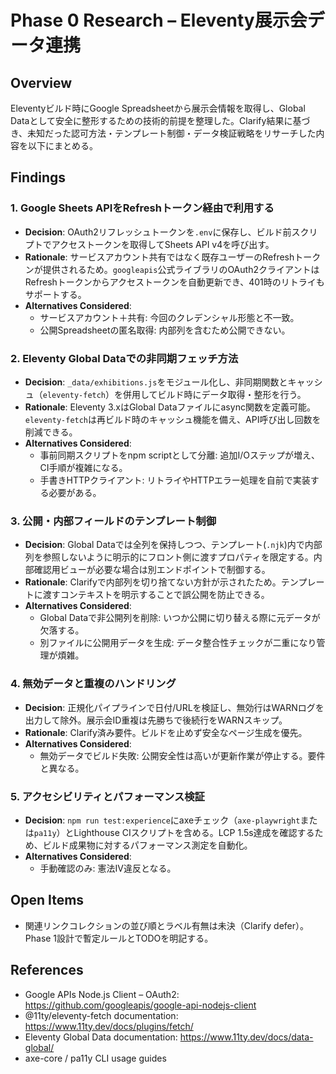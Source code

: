 # Phase 0 Research – Eleventy展示会データ連携

## Overview
Eleventyビルド時にGoogle Spreadsheetから展示会情報を取得し、Global Dataとして安全に整形するための技術的前提を整理した。Clarify結果に基づき、未知だった認可方法・テンプレート制御・データ検証戦略をリサーチした内容を以下にまとめる。

## Findings

### 1. Google Sheets APIをRefreshトークン経由で利用する
- **Decision**: OAuth2リフレッシュトークンを`.env`に保存し、ビルド前スクリプトでアクセストークンを取得してSheets API v4を呼び出す。
- **Rationale**: サービスアカウント共有ではなく既存ユーザーのRefreshトークンが提供されるため。`googleapis`公式ライブラリのOAuth2クライアントはRefreshトークンからアクセストークンを自動更新でき、401時のリトライもサポートする。
- **Alternatives Considered**:
  - サービスアカウント＋共有: 今回のクレデンシャル形態と不一致。
  - 公開Spreadsheetの匿名取得: 内部列を含むため公開できない。

### 2. Eleventy Global Dataでの非同期フェッチ方法
- **Decision**: `_data/exhibitions.js`をモジュール化し、非同期関数とキャッシュ（`eleventy-fetch`）を併用してビルド時にデータ取得・整形を行う。
- **Rationale**: Eleventy 3.xはGlobal Dataファイルにasync関数を定義可能。`eleventy-fetch`は再ビルド時のキャッシュ機能を備え、API呼び出し回数を削減できる。
- **Alternatives Considered**:
  - 事前同期スクリプトをnpm scriptとして分離: 追加I/Oステップが増え、CI手順が複雑になる。
  - 手書きHTTPクライアント: リトライやHTTPエラー処理を自前で実装する必要がある。

### 3. 公開・内部フィールドのテンプレート制御
- **Decision**: Global Dataでは全列を保持しつつ、テンプレート(`.njk`)内で内部列を参照しないように明示的にフロント側に渡すプロパティを限定する。内部確認用ビューが必要な場合は別エンドポイントで制御する。
- **Rationale**: Clarifyで内部列を切り捨てない方針が示されたため。テンプレートに渡すコンテキストを明示することで誤公開を防止できる。
- **Alternatives Considered**:
  - Global Dataで非公開列を削除: いつか公開に切り替える際に元データが欠落する。
  - 別ファイルに公開用データを生成: データ整合性チェックが二重になり管理が煩雑。

### 4. 無効データと重複のハンドリング
- **Decision**: 正規化パイプラインで日付/URLを検証し、無効行はWARNログを出力して除外。展示会ID重複は先勝ちで後続行をWARNスキップ。
- **Rationale**: Clarify済み要件。ビルドを止めず安全なページ生成を優先。
- **Alternatives Considered**:
  - 無効データでビルド失敗: 公開安全性は高いが更新作業が停止する。要件と異なる。

### 5. アクセシビリティとパフォーマンス検証
- **Decision**: `npm run test:experience`にaxeチェック（`axe-playwright`または`pa11y`）とLighthouse CIスクリプトを含める。LCP 1.5s達成を確認するため、ビルド成果物に対するパフォーマンス測定を自動化。
- **Alternatives Considered**:
  - 手動確認のみ: 憲法IV違反となる。

## Open Items
- 関連リンクコレクションの並び順とラベル有無は未決（Clarify defer）。Phase 1設計で暫定ルールとTODOを明記する。

## References
- Google APIs Node.js Client – OAuth2: https://github.com/googleapis/google-api-nodejs-client
- @11ty/eleventy-fetch documentation: https://www.11ty.dev/docs/plugins/fetch/
- Eleventy Global Data documentation: https://www.11ty.dev/docs/data-global/
- axe-core / pa11y CLI usage guides
